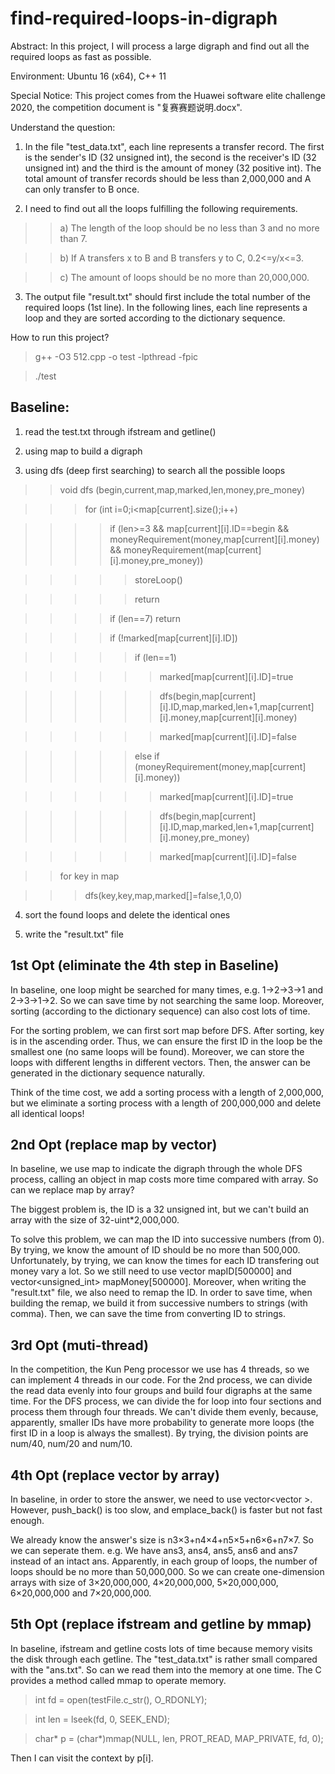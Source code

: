 # find-required-loops-in-digraph
Abstract: In this project, I will process a large digraph and find out all the required loops as fast as possible.

Environment: Ubuntu 16 (x64), C++ 11

Special Notice: This project comes from the Huawei software elite challenge 2020, the competition document is "复赛赛题说明.docx".

Understand the question: 

1. In the file "test_data.txt", each line represents a transfer record. The first is the sender's ID (32 unsigned int), the second is the receiver's ID (32 unsigned int) and the third is the amount of money (32 positive int). The total amount of transfer records should be less than 2,000,000 and A can only transfer to B once. 

2. I need to find out all the loops fulfilling the following requirements. 

>>a) The length of the loop should be no less than 3 and no more than 7. 
  
>>b) If A transfers x to B and B transfers y to C, 0.2<=y/x<=3.
  
>>c) The amount of loops should be no more than 20,000,000.
  
3. The output file "result.txt" should first include the total number of the required loops (1st line). In the following lines, each line represents a loop and they are sorted according to the dictionary sequence.

How to run this project?

>g++ -O3 512.cpp -o test -lpthread -fpic

>./test

Baseline:
----

1. read the test.txt through ifstream and getline()

2. using map to build a digraph

3. using dfs (deep first searching) to search all the possible loops

>>void dfs (begin,current,map,marked,len,money,pre_money)

>>>for (int i=0;i<map[current].size();i++)

>>>>if (len>=3 && map[current][i].ID==begin && moneyRequirement(money,map[current][i].money) && moneyRequirement(map[current][i].money,pre_money))

>>>>>storeLoop()

>>>>>return

>>>>if (len==7) return

>>>>if (!marked[map[current][i].ID])

>>>>>if (len==1) 

>>>>>>marked[map[current][i].ID]=true

>>>>>>dfs(begin,map[current][i].ID,map,marked,len+1,map[current][i].money,map[current][i].money)

>>>>>>marked[map[current][i].ID]=false

>>>>>else if (moneyRequirement(money,map[current][i].money))

>>>>>>marked[map[current][i].ID]=true

>>>>>>dfs(begin,map[current][i].ID,map,marked,len+1,map[current][i].money,pre_money)

>>>>>>marked[map[current][i].ID]=false

>>for key in map

>>>dfs(key,key,map,marked[]=false,1,0,0)

4. sort the found loops and delete the identical ones

5. write the "result.txt" file

1st Opt (eliminate the 4th step in Baseline)
----

In baseline, one loop might be searched for many times, e.g. 1->2->3->1 and 2->3->1->2. So we can save time by not searching the same loop. Moreover, sorting (according to the dictionary sequence) can also cost lots of time.

For the sorting problem, we can first sort map before DFS. After sorting, key is in the ascending order. Thus, we can ensure the first ID in the loop be the smallest one (no same loops will be found). Moreover, we can store the loops with different lengths in different vectors. Then, the answer can be generated in the dictionary sequence naturally.

Think of the time cost, we add a sorting process with a length of 2,000,000, but we eliminate a sorting process with a length of 200,000,000 and delete all identical loops!

2nd Opt (replace map by vector)
----

In baseline, we use map to indicate the digraph through the whole DFS process, calling an object in map costs more time compared with array. So can we replace map by array?

The biggest problem is, the ID is a 32 unsigned int, but we can't build an array with the size of 32-uint*2,000,000.

To solve this problem, we can map the ID into successive numbers (from 0). By trying, we know the amount of ID should be no more than 500,000. Unfortunately, by trying, we can know the times for each ID transfering out money vary a lot. So we still need to use vector<int> mapID[500000] and vector<unsigned_int> mapMoney[500000]. Moreover, when writing the "result.txt" file, we also need to remap the ID. In order to save time, when building the remap, we build it from successive numbers to strings (with comma). Then, we can save the time from converting ID to strings.

3rd Opt (muti-thread)
-----

In the competition, the Kun Peng processor we use has 4 threads, so we can implement 4 threads in our code. For the 2nd process, we can divide the read data evenly into four groups and build four digraphs at the same time. For the DFS process, we can divide the for loop into four sections and process them through four threads. We can't divide them evenly, because, apparently, smaller IDs have more probability to generate more loops (the first ID in a loop is always the smallest). By trying, the division points are num/40, num/20 and num/10.

4th Opt (replace vector by array)
-----

In baseline, in order to store the answer, we need to use vector<vector <int> >. However, push_back() is too slow, and emplace_back() is faster but not fast enough.
  
We already know the answer's size is n3×3+n4×4+n5×5+n6×6+n7×7. So we can seperate them. e.g. We have ans3, ans4, ans5, ans6 and ans7 instead of an intact ans. Apparently, in each group of loops, the number of loops should be no more than 50,000,000. So we can create one-dimension arrays with size of 3×20,000,000, 4×20,000,000, 5×20,000,000, 6×20,000,000 and 7×20,000,000.

5th Opt (replace ifstream and getline by mmap)
-----

In baseline, ifstream and getline costs lots of time because memory visits the disk through each getline. The "test_data.txt" is rather small compared with the "ans.txt". So can we read them into the memory at one time. The C provides a method called mmap to operate memory.

>int fd = open(testFile.c_str(), O_RDONLY);

>int len = lseek(fd, 0, SEEK_END);

>char* p = (char*)mmap(NULL, len, PROT_READ, MAP_PRIVATE, fd, 0);

Then I can visit the context by p[i].
